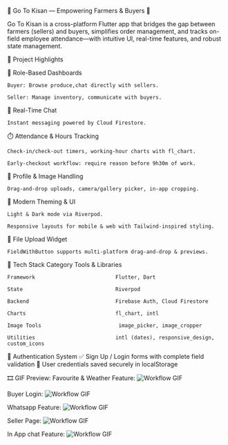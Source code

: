 🚜 Go To Kisan — Empowering Farmers & Buyers 🌾

  Go To Kisan is a cross-platform Flutter app that bridges the gap between farmers (sellers)   and buyers, simplifies order management, and tracks on-field employee attendance—with         intuitive UI, real-time features, and robust state management.

🌟 Project Highlights

🔄 Role-Based Dashboards

    Buyer: Browse produce,chat directly with sellers.

    Seller: Manage inventory, communicate with buyers.

💬 Real-Time Chat

    Instant messaging powered by Cloud Firestore.

⏱️ Attendance & Hours Tracking

    Check-in/check-out timers, working-hour charts with fl_chart.

    Early-checkout workflow: require reason before 9h30m of work.

📸 Profile & Image Handling

    Drag‑and‑drop uploads, camera/gallery picker, in-app cropping.

🎨 Modern Theming & UI

    Light & Dark mode via Riverpod.

    Responsive layouts for mobile & web with Tailwind‑inspired styling.

📂 File Upload Widget

    FieldWithButton supports multi‑platform drag‑and‑drop & previews.

🧰 Tech Stack
      Category                        Tools & Libraries

    Framework                          Flutter, Dart

    State                              Riverpod

    Backend                            Firebase Auth, Cloud Firestore

    Charts                             fl_chart, intl

    Image Tools                         image_picker, image_cropper

    Utilities                          intl (dates), responsive_design, custom_icons

🔐 Authentication System
    ✅ Sign Up / Login forms with complete field validation
    💾 User credentials saved securely in localStorage

🎞️ GIF Preview:
Favourite & Weather Feature:
![Workflow GIF](https://i.imgflip.com/9ws9jf.gif)

Buyer Login:
![Workflow GIF](https://i.imgflip.com/9ws9p9.gif)

Whatsapp Feature:
![Workflow GIF](https://i.imgflip.com/9ws9uz.gif)

Seller Page:
![Workflow GIF](https://i.imgflip.com/9ws9wn.gif)

In App chat Feature:
![Workflow GIF](https://i.imgflip.com/9ws9z7.gif)

